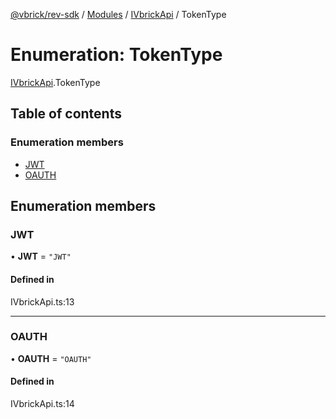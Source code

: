 [@vbrick/rev-sdk](../README.md) / [Modules](../modules.md) / [IVbrickApi](../modules/IVbrickApi.md) / TokenType

# Enumeration: TokenType

[IVbrickApi](../modules/IVbrickApi.md).TokenType

## Table of contents

### Enumeration members

- [JWT](IVbrickApi.TokenType.md#jwt)
- [OAUTH](IVbrickApi.TokenType.md#oauth)

## Enumeration members

### JWT

• **JWT** = `"JWT"`

#### Defined in

IVbrickApi.ts:13

___

### OAUTH

• **OAUTH** = `"OAUTH"`

#### Defined in

IVbrickApi.ts:14
